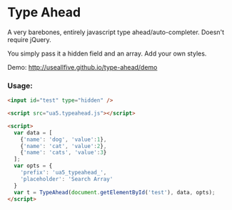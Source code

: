 Type Ahead
=============

A very barebones, entirely javascript type ahead/auto-completer. Doesn't require jQuery.

You simply pass it a hidden field and an array. Add your own styles.

Demo: http://useallfive.github.io/type-ahead/demo

### Usage:
```HTML
<input id="test" type="hidden" />

<script src="ua5.typeahead.js"></script>

<script>
  var data = [
    {'name': 'dog', 'value':1},
    {'name': 'cat', 'value':2},
    {'name': 'cats', 'value':3}
  ];
  var opts = {
    'prefix': 'ua5_typeahead_',
    'placeholder': 'Search Array'
  }
  var t = TypeAhead(document.getElementById('test'), data, opts);
</script>
```
